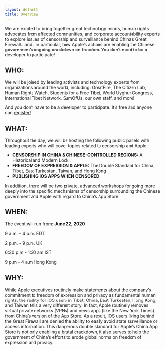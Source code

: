 ```yaml
---
layout: default
title: Overview
---
```


<p>
	We are excited to bring together great technology minds, human rights advocates from affected communities, and corporate accountability experts to explore issues of censorship and surveillance behind China’s Great Firewall...and...in particular, how Apple’s actions are enabling the Chinese government’s ongoing crackdown on freedom. You don’t need to be a developer to participate! 

</p>
<h2 class="center">WHO:</h2>
<p>
	We will be joined by leading activists and technology experts from organizations around the world, including: GreatFire, The Citizen Lab, Human Rights Watch, Students for a Free Tibet, World Uyghur Congress, International Tibet Network, SumOfUs, our own staff, and more! 

And you don’t have to be a developer to participate. It’s free and anyone can <a href="register">register!</a>

</p>

<h2 class="center">WHAT:</h2>
<p>
	Throughout the day, we will be hosting the following public panels with leading experts who will cover topics related to censorship and Apple:
</p>
<ul>
	<li><b>CENSORSHIP IN CHINA & CHINESE-CONTROLLED REGIONS:</b> A Historical and Modern Look</li>
	<li><b>FREEDOM OF EXPRESSION & APPLE:</b>  The Double Standard for China, Tibet, East Turkestan, Taiwan, and Hong Kong </li>
	<li><b>PUBLISHING iOS APPS WHEN CENSORED</b> </li>
</ul>
<p>
	 In addition, there will be two private, advanced workshops for going more deeply into the specific mechanisms of censorship surrounding the Chinese government and Apple with regard to China’s App Store.
</p>
<h2 class="center">WHEN:</h2>
<p class="center">
	The event will run from: <b>June 22, 2020</b>
</p>
<!--<p> 8 a.m. – 3 p.m. PDT / 11 a.m. – 6 p.m. EDT / 4 p.m. - 11p.m. UK / 11 p.m - 6 a.m Hong Kong / 8:30 p.m - 3:30 am IST</p> -->
<p class="center"> 9 a.m. – 4 p.m. EDT</p>
<p class="center"> 2 p.m. - 9 p.m. UK </p>
<p class="center"> 6:30 p.m - 1:30 am IST</p>
<p class="center"> 9 p.m - 4 a.m Hong Kong</p>
<h2 class="center">WHY:</h2>
<p>
	While Apple executives routinely make statements about the company’s commitment to freedom of expression and privacy as fundamental human rights, the reality for iOS users in Tibet, China, East Turkestan, Hong Kong, and Taiwan tells a very different story. In fact, Apple routinely removes virtual private networks (VPNs) and news apps (like the New York Times) from China’s version of the App Store. As a result, iOS users living behind the Great Firewall are denied the ability to easily avoid state surveillance or access information. This dangerous double standard for Apple’s China App Store is not only enabling a brutal crackdown, it also serves to help the government of China’s efforts to erode global norms on freedom of expression and privacy.
</p>
<p>
	
</p>
<br><br>



